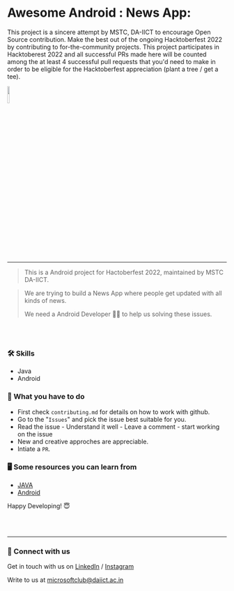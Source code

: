 # Awesome Android : News App:	

This project is a sincere attempt by MSTC, DA-IICT to encourage Open Source contribution. Make the best out of the ongoing Hacktoberfest 2022 by contributing to for-the-community projects. This project participates in Hacktoberest 2022 and all successful PRs made here will be counted among the at least 4 successful pull requests that you'd need to make in order to be eligible for the Hacktoberfest appreciation (plant a tree / get a tee).


<img src="https://res.cloudinary.com/dbvyvfe61/image/upload/v1619799241/Cicada%203301:%20Reinvented/MSTC_ffmo9v.png" width="10%">

---

>This is a Android project for Hactoberfest 2022, maintained by MSTC DA-IICT.

>We are trying to build a News App where people get updated with all kinds of news.
>
>We need a Android Developer :technologist: to help us solving these issues.

<br><br>
### :hammer_and_wrench: Skills
* Java 
* Android


### :dart: What you have to do
* First check `contributing.md` for details on how to work with github.
* Go to the "`Issues`" and pick the issue best suitable for you. 
* Read the issue - Understand it well - Leave a comment - start working on the issue
* New and creative approches are appreciable.
* Intiate a `PR`.


### :desktop_computer: Some resources you can learn from
  * [JAVA](https://www.w3schools.com/java/)
  * [Android](https://developer.android.com/docs)

Happy Developing! :innocent:

<br><br>

---
  
### 🔗 Connect with us
Get in touch with us on [LinkedIn](https://www.linkedin.com/in/microsoft-student-technical-club-daiict/) / [Instagram](https://www.instagram.com/mstc.daiict/)

Write to us at microsoftclub@daiict.ac.in
